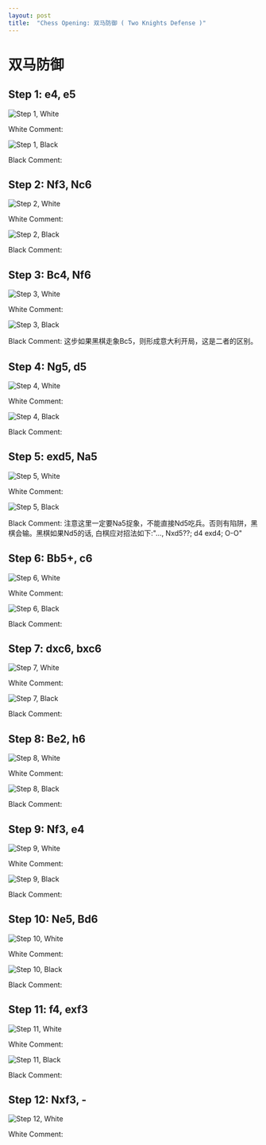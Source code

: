 ```yaml
---
layout: post
title:  "Chess Opening: 双马防御 ( Two Knights Defense )"
---
```


# 双马防御

## Step 1: e4, e5

![Step 1, White ](/img/chess/opening/two-knights-defense_bw_danning/two-knights-defense_bw_danning_step01_a_white.svg)

White Comment: 

![Step 1, Black ](/img/chess/opening/two-knights-defense_bw_danning/two-knights-defense_bw_danning_step01_b_black.svg)

Black Comment: 

## Step 2: Nf3, Nc6

![Step 2, White ](/img/chess/opening/two-knights-defense_bw_danning/two-knights-defense_bw_danning_step02_a_white.svg)

White Comment: 

![Step 2, Black ](/img/chess/opening/two-knights-defense_bw_danning/two-knights-defense_bw_danning_step02_b_black.svg)

Black Comment: 

## Step 3: Bc4, Nf6

![Step 3, White ](/img/chess/opening/two-knights-defense_bw_danning/two-knights-defense_bw_danning_step03_a_white.svg)

White Comment: 

![Step 3, Black ](/img/chess/opening/two-knights-defense_bw_danning/two-knights-defense_bw_danning_step03_b_black.svg)

Black Comment: 这步如果黑棋走象Bc5，则形成意大利开局，这是二者的区别。

## Step 4: Ng5, d5

![Step 4, White ](/img/chess/opening/two-knights-defense_bw_danning/two-knights-defense_bw_danning_step04_a_white.svg)

White Comment: 

![Step 4, Black ](/img/chess/opening/two-knights-defense_bw_danning/two-knights-defense_bw_danning_step04_b_black.svg)

Black Comment: 

## Step 5: exd5, Na5

![Step 5, White ](/img/chess/opening/two-knights-defense_bw_danning/two-knights-defense_bw_danning_step05_a_white.svg)

White Comment: 

![Step 5, Black ](/img/chess/opening/two-knights-defense_bw_danning/two-knights-defense_bw_danning_step05_b_black.svg)

Black Comment: 注意这里一定要Na5捉象，不能直接Nd5吃兵。否则有陷阱，黑棋会输。黑棋如果Nd5的话, 白棋应对招法如下:"..., Nxd5??; d4 exd4; O-O"

## Step 6: Bb5+, c6

![Step 6, White ](/img/chess/opening/two-knights-defense_bw_danning/two-knights-defense_bw_danning_step06_a_white.svg)

White Comment: 

![Step 6, Black ](/img/chess/opening/two-knights-defense_bw_danning/two-knights-defense_bw_danning_step06_b_black.svg)

Black Comment: 

## Step 7: dxc6, bxc6

![Step 7, White ](/img/chess/opening/two-knights-defense_bw_danning/two-knights-defense_bw_danning_step07_a_white.svg)

White Comment: 

![Step 7, Black ](/img/chess/opening/two-knights-defense_bw_danning/two-knights-defense_bw_danning_step07_b_black.svg)

Black Comment: 

## Step 8: Be2, h6

![Step 8, White ](/img/chess/opening/two-knights-defense_bw_danning/two-knights-defense_bw_danning_step08_a_white.svg)

White Comment: 

![Step 8, Black ](/img/chess/opening/two-knights-defense_bw_danning/two-knights-defense_bw_danning_step08_b_black.svg)

Black Comment: 

## Step 9: Nf3, e4

![Step 9, White ](/img/chess/opening/two-knights-defense_bw_danning/two-knights-defense_bw_danning_step09_a_white.svg)

White Comment: 

![Step 9, Black ](/img/chess/opening/two-knights-defense_bw_danning/two-knights-defense_bw_danning_step09_b_black.svg)

Black Comment: 

## Step 10: Ne5, Bd6

![Step 10, White ](/img/chess/opening/two-knights-defense_bw_danning/two-knights-defense_bw_danning_step10_a_white.svg)

White Comment: 

![Step 10, Black ](/img/chess/opening/two-knights-defense_bw_danning/two-knights-defense_bw_danning_step10_b_black.svg)

Black Comment: 

## Step 11: f4, exf3

![Step 11, White ](/img/chess/opening/two-knights-defense_bw_danning/two-knights-defense_bw_danning_step11_a_white.svg)

White Comment: 

![Step 11, Black ](/img/chess/opening/two-knights-defense_bw_danning/two-knights-defense_bw_danning_step11_b_black.svg)

Black Comment: 

## Step 12: Nxf3, -

![Step 12, White ](/img/chess/opening/two-knights-defense_bw_danning/two-knights-defense_bw_danning_step12_a_white.svg)

White Comment: 




